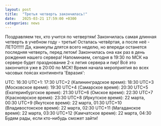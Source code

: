 ```yaml
---
layout: post
title:  "Третья четверть закончилась!"
date:   2025-03-21 17:59:00 +0300
categories: news
---
```

Поздравляем тех, кто учится по четвертям! Закончилась самая длинная четверть в учебном году - третья!
Осталась четвёртая, а после неё - ЛЕТО!!!!!!
Да, каникулы длятся всего неделю, но впереди останется последняя четверть, перед летом! 
Закончилась она как раз в день рождения нашего сервера!
Напоминаем, сегодня в 19:30 по МСК на сервере будет празднование 2-х летия сервера и пир! Всё это закончится уже в 20:00 по МСК!
Время начала мероприятия во всех часовых поясах континента 'Евразия':

UTC: 16:30
UTC+1: 17:30
UTC+2 (Калининградское время): 18:30
UTC+3 (Московское время): 19:30
UTC+4 (Самарское время): 20:30
UTC+5 (Екатеринбургское время): 21:30
UTC+6 (Омское время): 22:30
UTC+7 (Красноярское время): 23:30
UTC+8 (Иркутское время): 22 марта, 00:30
UTC+9 (Якутское время): 22 марта, 01:30
UTC+10 (Владивостокское время): 22 марта, 02:30
UTC+11 (Магаданское время): 22 марта, 03:30
UTC+12 (Камчатское время): 22 марта, 04:30
Будем рады, если кто-нибудь сможет зайти!
